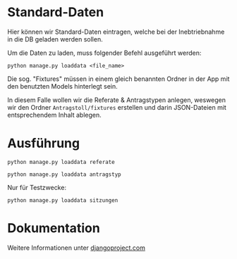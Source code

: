 # Standard-Daten

Hier können wir Standard-Daten eintragen, welche bei der Inebtriebnahme in die DB geladen werden sollen.

Um die Daten zu laden, muss folgender Befehl ausgeführt werden:

`python manage.py loaddata <file_name>`

Die sog. "Fixtures" müssen in einem gleich benannten Ordner in der App mit den benutzten Models hinterlegt sein. 

In diesem Falle wollen wir die Referate & Antragstypen anlegen, weswegen wir den Ordner `Antragstoll/fixtures` erstellen und darin JSON-Dateien mit entsprechendem Inhalt ablegen.

# Ausführung

`python manage.py loaddata referate`

`python manage.py loaddata antragstyp`

Nur für Testzwecke:

`python manage.py loaddata sitzungen`

# Dokumentation

Weitere Informationen unter [djangoproject.com](https://docs.djangoproject.com/en/4.2/howto/initial-data/)